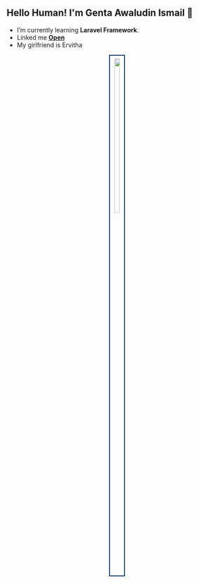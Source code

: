 ## Hello Human! I'm Genta Awaludin Ismail 👋

<!--
**Gentasmail/Gentasmail** is a ✨ _special_ ✨ repository because its `README.md` (this file) appears on your GitHub profile.

Here are some ideas to get you started:

- 🔭 I’m currently working on ...
- 🌱 I’m currently learning ...
- 👯 I’m looking to collaborate on ...
- 🤔 I’m looking for help with ...
- 💬 Ask me about ...
- 📫 How to reach me: ...
- 😄 Pronouns: ...
- ⚡ Fun fact: 
-->


- I’m currently learning **Laravel Framework**.
- Linked me [**Open**](https://www.linkedin.com/in/genta-awaludin-ismail-5417b1279/)
- My girlfriend is Ervitha

<div align="center">
  <div style="border: 2px solid #003366; padding: 6px; display: inline-block;">
    <img src="img/genta.JPG" width="80%" height="30%" style="display: block;">
  </div>
</div>